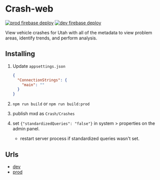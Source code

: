 # Crash-web

[![prod firebase deploy](https://github.com/agrc/Crash-web/actions/workflows/nodejs.yml/badge.svg?branch=main)](https://github.com/agrc/Crash-web/actions/workflows/nodejs.yml)
[![dev firebase deploy](https://github.com/agrc/Crash-web/actions/workflows/nodejs.yml/badge.svg?branch=dev)](https://github.com/agrc/Crash-web/actions/workflows/nodejs.yml)

View vehicle crashes for Utah with all of the metadata to view problem areas, identify trends, and perform analysis.

## Installing

1. Update `appsettings.json`

    ```json
    {
      "ConnectionStrings": {
        "main": ""
      }
    }
    ```

1. `npm run build` or `npm run build:prod`
1. publish mxd as `Crash/Crashes`
1. set `{"standardizedQueries": "false"}` in system > properties on the admin panel.
   - restart server process if standardized queries wasn't set.

## Urls

- [dev](http://crashmapping.dev.utah.gov)
- [prod](http://crashmapping.utah.gov)
